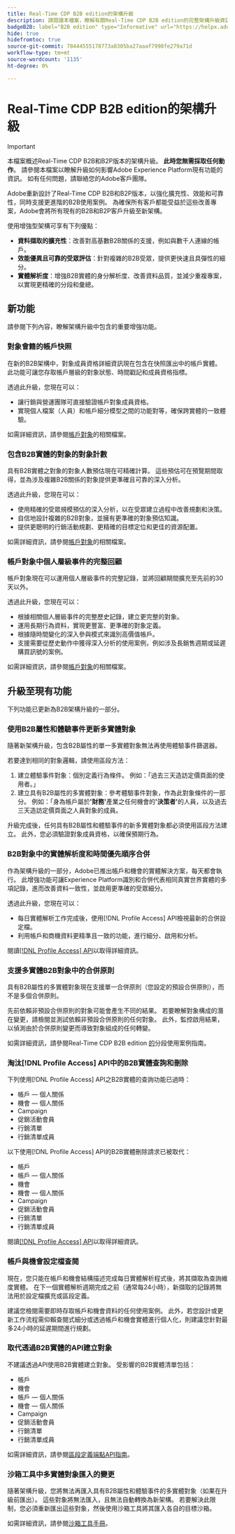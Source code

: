 ```yaml
---
title: Real-Time CDP B2B edition的架構升級
description: 請閱讀本檔案，瞭解有關Real-Time CDP B2B edition的完整架構升級資訊。
badgeB2B: label="B2B edition" type="Informative" url="https://helpx.adobe.com/legal/product-descriptions/real-time-customer-data-platform-b2b-edition-prime-and-ultimate-packages.html newtab=true"
hide: true
hidefromtoc: true
source-git-commit: 78444555178773a8305ba27aaaf7998fe279a71d
workflow-type: tm+mt
source-wordcount: '1135'
ht-degree: 0%

---
```


# Real-Time CDP B2B edition的架構升級

>[!IMPORTANT]
>
>本檔案概述Real-Time CDP B2B和B2P版本的架構升級。 **此時您無需採取任何動作**。 請參閱本檔案以瞭解升級如何影響Adobe Experience Platform現有功能的資訊。 如有任何問題，請聯絡您的Adobe客戶團隊。

Adobe重新設計了Real-Time CDP B2B和B2P版本，以強化擴充性、效能和可靠性，同時支援更進階的B2B使用案例。 為確保所有客戶都能受益於這些改善專案，Adobe會將所有現有的B2B和B2P客戶升級至新架構。

使用增強型架構可享有下列優點：

* **資料擷取的擴充性**：改善對高基數B2B關係的支援，例如與數千人連線的帳戶。
* **效能優異且可靠的受眾評估**：針對複雜的B2B受眾，提供更快速且具彈性的細分。
* **實體解析度**：增強B2B實體的身分解析度、改善資料品質，並減少重複專案，以實現更精確的分段和彙總。

## 新功能

請參閱下列內容，瞭解架構升級中包含的重要增強功能。

### 對象會籍的帳戶快照

在新的B2B架構中，對象成員資格詳細資訊現在包含在快照匯出中的帳戶實體。 此功能可讓您存取帳戶層級的對象狀態、時間戳記和成員資格指標。

透過此升級，您現在可以：

* 讓行銷與營運團隊可直接驗證帳戶對象成員資格。
* 實現個人檔案（人員）和帳戶細分模型之間的功能對等，確保跨實體的一致體驗。

如需詳細資訊，請參閱[帳戶對象](../segmentation/types/account-audiences.md)的相關檔案。

### 包含B2B實體的對象的對象計數

具有B2B實體之對象的對象人數預估現在可精確計算。 這些預估可在預覽期間取得，並為涉及複雜B2B關係的對象提供更準確且可靠的深入分析。

透過此升級，您現在可以：

* 使用精確的受眾規模預估的深入分析，以在受眾建立過程中改善規劃和決策。
* 自信地設計複雜的B2B對象，並擁有更準確的對象預估知識。
* 提供更聰明的行銷活動規劃、更精確的目標定位和更佳的資源配置。

如需詳細資訊，請參閱[帳戶對象](../segmentation/types/account-audiences.md)的相關檔案。

### 帳戶對象中個人層級事件的完整回顧

帳戶對象現在可以運用個人層級事件的完整記錄，並將回顧期間擴充至先前的30天以外。

透過此升級，您現在可以：

* 根據相關個人層級事件的完整歷史記錄，建立更完整的對象。
* 運用長期行為資料，實現更豐富、更準確的對象定義。
* 根據隨時間變化的深入參與模式來識別高價值帳戶。
* 支援需要從歷史動作中獲得深入分析的使用案例，例如涉及長銷售週期或延遲購買訊號的案例。

如需詳細資訊，請參閱[帳戶對象](../segmentation/types/account-audiences.md)的相關檔案。

## 升級至現有功能

下列功能已更新為B2B架構升級的一部分。

### 使用B2B屬性和體驗事件更新多實體對象

隨著新架構升級，包含B2B屬性的單一多實體對象無法再使用體驗事件篩選器。

若要達到相同的對象邏輯，請使用區段方法：

1. 建立體驗事件對象：個別定義行為條件。 例如：「過去三天造訪定價頁面的使用者。」
2. 建立具有B2B屬性的多實體對象：參考體驗事件對象，作為此對象條件的一部分。 例如：「身為帳戶屬於&#x200B;**&#39;財務&#39;**&#x200B;產業之任何機會的&#x200B;**&#39;決策者&#39;**&#x200B;的人員，以及過去三天造訪定價頁面之人員對象的成員。

升級完成後，任何具有B2B屬性和體驗事件的新多實體對象都必須使用區段方法建立。 此外，您必須驗證對象成員資格，以確保預期行為。

### B2B對象中的實體解析度和時間優先順序合併

作為架構升級的一部分，Adobe已推出帳戶和機會的實體解決方案，每天都會執行。 此增強功能可讓Experience Platform識別和合併代表相同真實世界實體的多項記錄，進而改善資料一致性，並啟用更準確的受眾細分。

透過此升級，您現在可以：

* 每日實體解析工作完成後，使用[!DNL Profile Access] API檢視最新的合併設定檔。
* 利用帳戶和商機資料更精準且一致的功能，進行細分、啟用和分析。

閱讀[[!DNL Profile Access] API](../profile/api/entities.md)以取得詳細資訊。

### 支援多實體B2B對象中的合併原則

具有B2B屬性的多實體對象現在支援單一合併原則（您設定的預設合併原則），而不是多個合併原則。

先前依賴非預設合併原則的對象可能會產生不同的結果。 若要瞭解對象構成的潛在變更，請檢閱並測試依賴非預設合併原則的任何對象。 此外，監控啟用結果，以偵測由於合併原則變更而導致對象組成的任何轉變。

如需詳細資訊，請參閱Real-Time CDP B2B edition [的](./segmentation/b2b.md)分段使用案例指南。

### 淘汰[!DNL Profile Access] API中的B2B實體查詢和刪除

下列使用[!DNL Profile Access] API之B2B實體的查詢功能已過時：

* 帳戶 — 個人關係
* 機會 — 個人關係
* Campaign
* 促銷活動會員
* 行銷清單
* 行銷清單成員

以下使用[!DNL Profile Access] API的B2B實體刪除請求已被取代：

* 帳戶
* 帳戶 — 個人關係
* 機會
* 機會 — 個人關係
* Campaign
* 促銷活動會員
* 行銷清單
* 行銷清單成員

閱讀[[!DNL Profile Access] API](../profile/api/entities.md)以取得詳細資訊。

### 帳戶與機會設定檔查閱

現在，您只能在帳戶和機會結構描述完成每日實體解析程式後，將其擷取為查詢維度實體。 在下一個實體解析週期完成之前（通常每24小時），新擷取的記錄將無法用於設定檔擴充或區段定義。

建議您檢閱需要即時存取帳戶和機會資料的任何使用案例。 此外，若您設計或更新工作流程需仰賴查閱式細分或透過帳戶和機會實體進行個人化，則建議您針對最多24小時的延遲期間進行規劃。

### 取代透過B2B實體的API建立對象

不建議透過API使用B2B實體建立對象。 受影響的B2B實體清單包括：

* 帳戶
* 機會
* 帳戶 — 個人關係
* 機會 — 個人關係
* Campaign
* 促銷活動會員
* 行銷清單
* 行銷清單成員

如需詳細資訊，請參閱[區段定義端點API指南](../segmentation/api/segment-definitions.md)。

### 沙箱工具中多實體對象匯入的變更

隨著架構升級，您將無法再匯入具有B2B屬性和體驗事件的多實體對象（如果在升級前匯出）。 這些對象將無法匯入，且無法自動轉換為新架構。 若要解決此限制，您必須重新匯出這些對象，然後使用沙箱工具將其匯入各自的目標沙箱。

如需詳細資訊，請參閱[沙箱工具手冊](../sandboxes/ui/sandbox-tooling.md)。